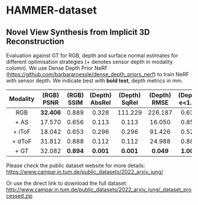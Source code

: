 # HAMMER-dataset

## Novel View Synthesis from Implicit 3D Reconstruction
Evaluation against GT for RGB, depth and surface normal estimates for different optimisation strategies (+ denotes sensor depth in modality column). We use Dense Depth Prior NeRF (https://github.com/barbararoessle/dense_depth_priors_nerf) to train NeRF with sensor depth. We indicate best with **bold text**, depth metrics in mm.

| Modality | (RGB) PSNR | (RGB) SSIM | (Depth) AbsRel | (Depth) SqRel | (Depth) RMSE | (Depth) e<1.25 | (Normal) Cos.Sim |
|:--------:|:----------:|:----------:|:--------------:|:-------------:|:------------:|:--------------:|:----------------:|
|    RGB   | **32.406** |    0.889   |      0.328     |    111.229    |    226.187   |      0.631     |       0.084      |
| + AS     |   17.570   |    0.656   |      0.113     |     0.113     |    16.050    |      0.853     |       0.071      |
| + iToF   |   18.042   |    0.653   |      0.296     |     0.296     |    91.426    |      0.520     |       0.102      |
| + dToF   |   31.812   |    0.888   |      0.112     |     0.112     |    24.988    |      0.882     |       0.031      |
| + GT     |   32.082   |  **0.894** |    **0.001**   |   **0.001**   |   **0.049**  |    **1.000**   |     **0.001**    |

Please check the public dataset website for more details: https://www.campar.in.tum.de/public_datasets/2022_arxiv_jung/

Or use the direct link to download the full dataset: http://www.campar.in.tum.de/public_datasets/2022_arxiv_jung/_dataset_processed.zip
